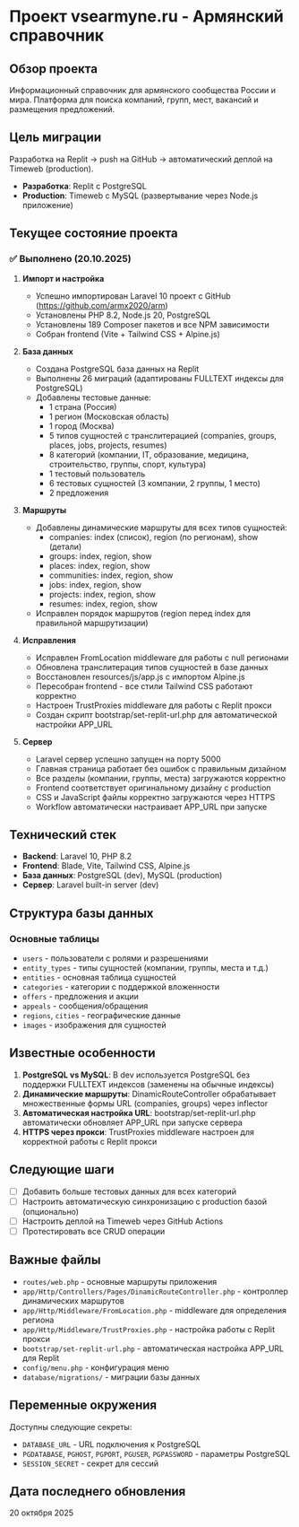 # Проект vsearmyne.ru - Армянский справочник

## Обзор проекта
Информационный справочник для армянского сообщества России и мира. Платформа для поиска компаний, групп, мест, вакансий и размещения предложений.

## Цель миграции
Разработка на Replit → push на GitHub → автоматический деплой на Timeweb (production).
- **Разработка**: Replit с PostgreSQL
- **Production**: Timeweb с MySQL (развертывание через Node.js приложение)

## Текущее состояние проекта

### ✅ Выполнено (20.10.2025)
1. **Импорт и настройка**
   - Успешно импортирован Laravel 10 проект с GitHub (https://github.com/armx2020/arm)
   - Установлены PHP 8.2, Node.js 20, PostgreSQL
   - Установлены 189 Composer пакетов и все NPM зависимости
   - Собран frontend (Vite + Tailwind CSS + Alpine.js)

2. **База данных**
   - Создана PostgreSQL база данных на Replit
   - Выполнены 26 миграций (адаптированы FULLTEXT индексы для PostgreSQL)
   - Добавлены тестовые данные:
     - 1 страна (Россия)
     - 1 регион (Московская область)
     - 1 город (Москва)
     - 5 типов сущностей с транслитерацией (companies, groups, places, jobs, projects, resumes)
     - 8 категорий (компании, IT, образование, медицина, строительство, группы, спорт, культура)
     - 1 тестовый пользователь
     - 6 тестовых сущностей (3 компании, 2 группы, 1 место)
     - 2 предложения

3. **Маршруты**
   - Добавлены динамические маршруты для всех типов сущностей:
     - companies: index (список), region (по регионам), show (детали)
     - groups: index, region, show
     - places: index, region, show
     - communities: index, region, show
     - jobs: index, region, show
     - projects: index, region, show
     - resumes: index, region, show
   - Исправлен порядок маршрутов (region перед index для правильной маршрутизации)

4. **Исправления**
   - Исправлен FromLocation middleware для работы с null регионами
   - Обновлена транслитерация типов сущностей в базе данных
   - Восстановлен resources/js/app.js с импортом Alpine.js
   - Пересобран frontend - все стили Tailwind CSS работают корректно
   - Настроен TrustProxies middleware для работы с Replit прокси
   - Создан скрипт bootstrap/set-replit-url.php для автоматической настройки APP_URL

5. **Сервер**
   - Laravel сервер успешно запущен на порту 5000
   - Главная страница работает без ошибок с правильным дизайном
   - Все разделы (компании, группы, места) загружаются корректно
   - Frontend соответствует оригинальному дизайну с production
   - CSS и JavaScript файлы корректно загружаются через HTTPS
   - Workflow автоматически настраивает APP_URL при запуске

## Технический стек
- **Backend**: Laravel 10, PHP 8.2
- **Frontend**: Blade, Vite, Tailwind CSS, Alpine.js
- **База данных**: PostgreSQL (dev), MySQL (production)
- **Сервер**: Laravel built-in server (dev)

## Структура базы данных
### Основные таблицы
- `users` - пользователи с ролями и разрешениями
- `entity_types` - типы сущностей (компании, группы, места и т.д.)
- `entities` - основная таблица сущностей
- `categories` - категории с поддержкой вложенности
- `offers` - предложения и акции
- `appeals` - сообщения/обращения
- `regions`, `cities` - географические данные
- `images` - изображения для сущностей

## Известные особенности
1. **PostgreSQL vs MySQL**: В dev используется PostgreSQL без поддержки FULLTEXT индексов (заменены на обычные индексы)
2. **Динамические маршруты**: DinamicRouteController обрабатывает множественные формы URL (companies, groups) через inflector
3. **Автоматическая настройка URL**: bootstrap/set-replit-url.php автоматически обновляет APP_URL при запуске сервера
4. **HTTPS через прокси**: TrustProxies middleware настроен для корректной работы с Replit прокси

## Следующие шаги
- [ ] Добавить больше тестовых данных для всех категорий
- [ ] Настроить автоматическую синхронизацию с production базой (опционально)
- [ ] Настроить деплой на Timeweb через GitHub Actions
- [ ] Протестировать все CRUD операции

## Важные файлы
- `routes/web.php` - основные маршруты приложения
- `app/Http/Controllers/Pages/DinamicRouteController.php` - контроллер динамических маршрутов
- `app/Http/Middleware/FromLocation.php` - middleware для определения региона
- `app/Http/Middleware/TrustProxies.php` - настройка работы с Replit прокси
- `bootstrap/set-replit-url.php` - автоматическая настройка APP_URL для Replit
- `config/menu.php` - конфигурация меню
- `database/migrations/` - миграции базы данных

## Переменные окружения
Доступны следующие секреты:
- `DATABASE_URL` - URL подключения к PostgreSQL
- `PGDATABASE`, `PGHOST`, `PGPORT`, `PGUSER`, `PGPASSWORD` - параметры PostgreSQL
- `SESSION_SECRET` - секрет для сессий

## Дата последнего обновления
20 октября 2025
